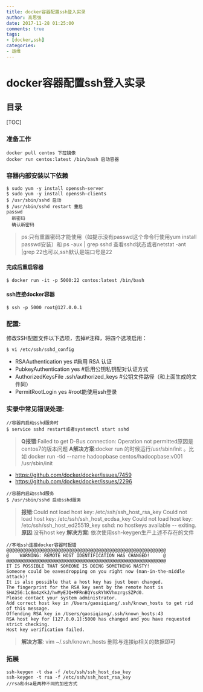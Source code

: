 ```yaml
---
title: docker容器配置ssh登入实录
author: 高思强
date: 2017-11-28 01:25:00
comments: true
tags:
- [docker,ssh]
categories:
- 运维
---
```


# docker容器配置ssh登入实录

## 目录
[TOC]

### 准备工作
```code
docker pull centos 下拉镜像
docker run centos:latest /bin/bash 启动容器
```
### 容器内部安装以下依赖
```code
$ sudo yum -y install openssh-server
$ sudo yum -y install openssh-clients
$ /usr/sbin/sshd 启动
$ /usr/sbin/sshd restart 重启
passwd
  新密码
  确认新密码
```

>ps:只有重置密码才能使用（如提示没有passwd这个命令行使用yum install passwd安装）和 ps -aux | grep sshd 查看sshd状态或者netstat -ant |grep 22也可以,ssh默认是端口号是22
#### 完成后重启容器
```code
$ docker run -it -p 5000:22 contos:latest /bin/bash
```
#### ssh连接docker容器
```code
$ ssh -p 5000 root@127.0.0.1
```
### 配置:
修改SSH配置文件以下选项，去掉#注释，将四个选项启用：
```code
$ vi /etc/ssh/sshd_config
```
- RSAAuthentication yes #启用 RSA 认证
- PubkeyAuthentication yes #启用公钥私钥配对认证方式
- AuthorizedKeysFile .ssh/authorized_keys #公钥文件路径（和上面生成的文件同）
- PermitRootLogin yes #root能使用ssh登录

### 实录中常见错误处理:
```code
//容器内启动sshd服务时
$ service sshd restart或者systemctl start sshd
```
>**Q报错**:Failed to get D-Bus connection: Operation not permitted原因是centos7的版本问题
**A解决方案**:docker run 的时候运行/usr/sbin/init 。比如
docker run -tid --name hadoopbase centos/hadoopbase:v001 /usr/sbin/init
- https://github.com/docker/docker/issues/7459 
- https://github.com/docker/docker/issues/2296

```code
//容器内启动sshd服务
$ /usr/sbin/sshd 启动sshd服务
```
>**报错**:Could not load host key: /etc/ssh/ssh_host_rsa_key
Could not load host key: /etc/ssh/ssh_host_ecdsa_key
Could not load host key: /etc/ssh/ssh_host_ed25519_key
sshd: no hostkeys available -- exiting.
**原因**:没有host key
**解决方案**: 依次使用ssh-keygen生产上述不存在的文件

```code
//本地ssh连接docker容器时报错
@@@@@@@@@@@@@@@@@@@@@@@@@@@@@@@@@@@@@@@@@@@@@@@@@@@@@@@@@@@
@    WARNING: REMOTE HOST IDENTIFICATION HAS CHANGED!     @
@@@@@@@@@@@@@@@@@@@@@@@@@@@@@@@@@@@@@@@@@@@@@@@@@@@@@@@@@@@
IT IS POSSIBLE THAT SOMEONE IS DOING SOMETHING NASTY!
Someone could be eavesdropping on you right now (man-in-the-middle attack)!
It is also possible that a host key has just been changed.
The fingerprint for the RSA key sent by the remote host is
SHA256:1c8m4zKkJ/hwMyEJQ+MFRnBQYssRYhKVhmzrgsSZPd0.
Please contact your system administrator.
Add correct host key in /Users/gaosiqiang/.ssh/known_hosts to get rid of this message.
Offending RSA key in /Users/gaosiqiang/.ssh/known_hosts:43
RSA host key for [127.0.0.1]:5000 has changed and you have requested strict checking.
Host key verification failed.
```
>**解决方案**:
vim ~/.ssh/known_hosts
删除与连接ip相关的数据即可

### 拓展
```code
ssh-keygen -t dsa -f /etc/ssh/ssh_host_dsa_key
ssh-keygen -t rsa -f /etc/ssh/ssh_host_rsa_key
//rsa和dsa是两种不同的加密方式
```